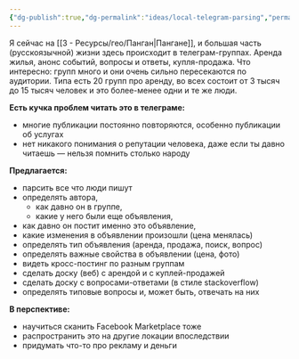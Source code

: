 ```yaml
---
{"dg-publish":true,"dg-permalink":"ideas/local-telegram-parsing","permalink":"/ideas/local-telegram-parsing/"}
---
```


Я сейчас на [[3 - Ресурсы/гео/Панган\|Пангане]], и большая часть (русскоязычной) жизни здесь происходит в телеграм-группах.
Аренда жилья, анонс событий, вопросы и ответы, купля-продажа.
Что интересно: групп много и они очень сильно пересекаются по аудитории. Типа есть 20 групп про аренду, во всех состоит от 3 тысяч до 15 тысяч человек и это более-менее одни и те же люди.

**Есть кучка проблем читать это в телеграме:**
- многие публикации постоянно повторяются, особенно публикации об услугах
- нет никакого понимания о репутации человека, даже если ты давно читаешь — нельзя помнить столько народу

**Предлагается:**
- парсить все что люди пишут
- определять автора, 
	- как давно он в группе, 
	- какие у него были еще объявления, 
- как давно он постит именно это объявление,
- какие изменения в объявлении произошли (цена менялась)
- определять тип объявления (аренда, продажа, поиск, вопрос)
- определять важные свойства в объявлении (цена, фото)
- видеть кросс-постинг по разным группам
- сделать доску (веб) с арендой и с куплей-продажей
- сделать доску с вопросами-ответами (в стиле stackoverflow)
- определять типовые вопросы и, может быть, отвечать на них

**В перспективе:**
- научиться сканить Facebook Marketplace тоже
- распространить это на другие локации впоследствии
- придумать что-то про рекламу и деньги

<blockquote class="twitter-tweet"><a href="https://twitter.com/user/status/1761143989389148228?ref_src=twsrc%5Etfw"></a></blockquote> <script async src="https://platform.twitter.com/widgets.js" charset="utf-8"></script>